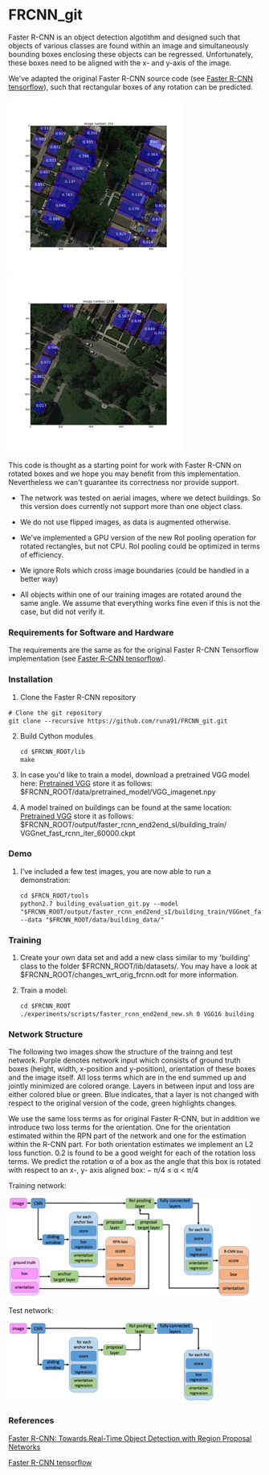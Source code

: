 
# FRCNN_git

Faster R-CNN is an object detection algotithm and designed such that objects of various classes are found within an image and simultaneously bounding boxes enclosing these objects can be regressed. Unfortunately, these boxes need to be aligned with the x- and y-axis of the image.

We've adapted the original Faster R-CNN source code (see [Faster R-CNN tensorflow](https://github.com/smallcorgi/Faster-RCNN_TF)), such that rectangular boxes of any rotation can be predicted. 

<img src="output/faster_rcnn_end2end_sI/building_train/res_img_nms02_395.png" width="350"> <img src="output/faster_rcnn_end2end_sI/building_train/res_img_nms021729.png " width="350">

This code is thought as a starting point for work with Faster R-CNN on rotated boxes and we hope you may benefit from this implementation. Nevertheless we can't guarantee its correctness nor provide support.
 
* The network was tested on aerial images, where we detect buildings. So this version does currently not support more than one object class.

* We do not use flipped images, as data is augmented otherwise.

* We've implemented a GPU version of the new RoI pooling operation for rotated rectangles, but not CPU. RoI pooling could be optimized in terms of efficiency.

* We ignore RoIs which cross image boundaries (could be handled in a better way)

* All objects within one of our training images are rotated around the same angle. We assume that everything works fine even if this is not the case, but did not verify it.


### Requirements for Software and Hardware

The requirements are the same as for the original Faster R-CNN Tensorflow implementation (see [Faster R-CNN tensorflow](https://github.com/smallcorgi/Faster-RCNN_TF)). 


### Installation 

1. Clone the Faster R-CNN repository
  ```Shell
  # Clone the git repository
  git clone --recursive https://github.com/runa91/FRCNN_git.git
  ```

2. Build Cython modules
    ```Shell
    cd $FRCNN_ROOT/lib
    make
    ```

3. In case you'd like to train a model, download a pretrained VGG model here:
[Pretrained VGG](https://polybox.ethz.ch/index.php/s/oitt4w7HRWNxDmY)
store it as follows: 
$FRCNN_ROOT/data/pretrained_model/VGG_imagenet.npy

 
4. A model trained on buildings can be found at the same location:
[Pretrained VGG](https://polybox.ethz.ch/index.php/s/oitt4w7HRWNxDmY)
store it as follows:
$FRCNN_ROOT/output/faster_rcnn_end2end_sI/building_train/ VGGnet_fast_rcnn_iter_60000.ckpt


### Demo

1. I've included a few test images, you are now able to run a demonstration:
	
    ```Shell
    cd $FRCN_ROOT/tools
    python2.7 building_evaluation_git.py --model "$FRCNN_ROOT/output/faster_rcnn_end2end_sI/building_train/VGGnet_fast_rcnn_iter_60000.ckpt" --data "$FRCNN_ROOT/data/building_data/"
	```

### Training

1. Create your own data set and add a new class similar to my 'building' class to the folder $FRCNN_ROOT/lib/datasets/.
You may have a look at $FRCNN_ROOT/changes_wrt_orig_frcnn.odt for more information.

2. Train a model:

    ```Shell
    cd $FRCNN_ROOT
    ./experiments/scripts/faster_rcnn_end2end_new.sh 0 VGG16 building
    ```

### Network Structure 
The following two images show the structure of the trainng and test network. Purple denotes network input which consists of ground truth boxes (height, width, x-position and y-position), orientation of these boxes and the image itself. All loss terms which are in the end summed up and jointly minimized are colored orange. Layers in between input and loss are either colored blue or green. Blue indicates, that a layer is not changed with respect to the original version of the code, green highlights changes. 

We use the same loss terms as for original Faster R-CNN, but in addition we introduce two loss terms for the orientation. One for the orientation estimated within the RPN part of the network and one for the estimation within the R-CNN part. For both orientation estimates we implement an L2 loss function. 0.2 is found to be a good weight for each of the rotation loss terms. We predict the
rotation α of a box as the angle that this box is rotated with respect to an x-, y- axis aligned
box: 
− π/4 ≤ α < π/4

Training network:

<img src="various/FRCNN_train.png" height="200">

Test network:

<img src="various/FRCNN_test.png" height="160">

### References

[Faster R-CNN: Towards Real-Time Object Detection with Region Proposal Networks](https://papers.nips.cc/paper/5638-faster-r-cnn-towards-real-time-object-detection-with-region-proposal-networks.pdf)

[Faster R-CNN tensorflow](https://github.com/smallcorgi/Faster-RCNN_TF)



